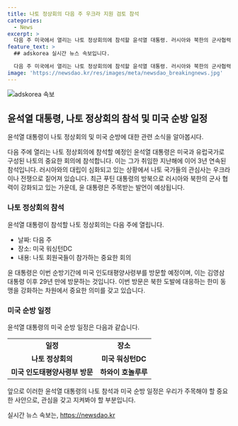 ```yaml
---
title: 나토 정상회의 다음 주 우크라 지원 검토 참석
categories:
  - News
excerpt: >
  다음 주 미국에서 열리는 나토 정상회의에 참석할 윤석열 대통령. 러시아와 북한의 군사협력에 대항해 나토 동맹국들과의 협력 강화할 것으로 전망. 또한, 미군을 관할하는 인도태평양사령부 방문해 북한 도발 대응에 대한 한미 동맹 강화에도 주목할 예정.
feature_text: >
  ## adskorea 실시간 뉴스 속보입니다.

  다음 주 미국에서 열리는 나토 정상회의에 참석할 윤석열 대통령. 러시아와 북한의 군사협력에 대항해 나토 동맹국들과의 협력 강화할 것으로 전망. 또한, 미군을 관할하는 인도태평양사령부 방문해 북한 도발 대응에 대한 한미 동맹 강화에도 주목할 예정.
image: 'https://newsdao.kr/res/images/meta/newsdao_breakingnews.jpg'
---
```


<p><img src="https://newsdao.kr/res/images/meta/newsdao_breakingnews.jpg" alt="adskorea 속보" /></p>

<h2 data-ke-size="size26">윤석열 대통령, 나토 정상회의 참석 및 미국 순방 일정</h2>

<p>윤석열 대통령이 나토 정상회의 및 미국 순방에 대한 관련 소식을 알아봅시다.</p>

<p data-ke-size="size16">다음 주에 열리는 나토 정상회의에 참석할 예정인 윤석열 대통령은 미국과 유럽국가로 구성된 나토의 중요한 회의에 참석합니다. 이는 그가 취임한 지난해에 이어 3년 연속된 참석입니다. 러시아와의 대립이 심화되고 있는 상황에서 나토 국가들의 관심사는 우크라이나 전쟁으로 짙어져 있습니다. 최근 푸틴 대통령의 방북으로 러시아와 북한의 군사 협력이 강화되고 있는 가운데, 윤 대통령은 주목받는 발언이 예상됩니다.</p>

<h3><b>나토 정상회의 참석</b></h3>

<p>윤석열 대통령이 참석할 나토 정상회의는 다음 주에 열립니다.</p>

<ul>
  <li>날짜: 다음 주</li>
  <li>장소: 미국 워싱턴DC</li>
  <li>내용: 나토 회원국들이 참가하는 중요한 회의</li>
</ul>

<p data-ke-size="size16">윤 대통령은 이번 순방기간에 미국 인도태평양사령부를 방문할 예정이며, 이는 김영삼 대통령 이후 29년 만에 방문하는 것입니다. 이번 방문은 북한 도발에 대응하는 한미 동맹을 강화하는 차원에서 중요한 의미를 갖고 있습니다.</p>

<h3><b>미국 순방 일정</b></h3>

<p>윤석열 대통령의 미국 순방 일정은 다음과 같습니다.</p>

<table>
  <tr>
    <td style="text-align: center; height: 17px;"><b>일정</b></td>
    <td style="text-align: center; height: 17px;"><b>장소</b></td>
  </tr>
  <tr>
    <td style="text-align: center; height: 17px;"><b>나토 정상회의</b></td>
    <td style="text-align: center; height: 17px;"><b>미국 워싱턴DC</b></td>
  </tr>
  <tr>
    <td style="text-align: center; height: 17px;"><b>미국 인도태평양사령부 방문</b></td>
    <td style="text-align: center; height: 17px;"><b>하와이 호놀루루</b></td>
  </tr>
</table>

<p data-ke-size="size16">앞으로 이러한 윤석열 대통령의 나토 참석과 미국 순방 일정은 우리가 주목해야 할 중요한 사안으로, 관심을 갖고 지켜봐야 할 부분입니다.</p>
실시간 뉴스 속보는, <a href="https://newsdao.kr" rel="dofollow">https://newsdao.kr</a>



